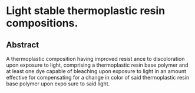 # Light stable thermoplastic resin compositions.

## Abstract
A thermoplastic composition having improved resist ance to discoloration upon exposure to light, comprising a thermoplastic resin base polymer and at least one dye capable of bleaching upon exposure to light in an amount effective for compensating for a change in color of said thermoplastic resin base polymer upon expo sure to said light.